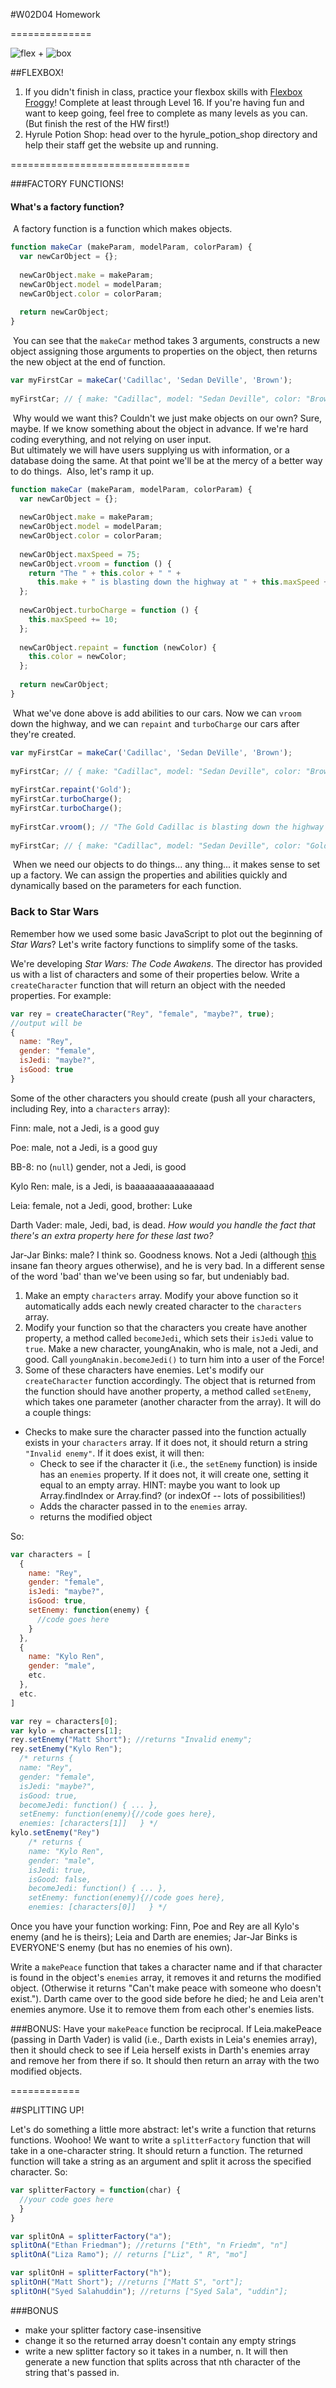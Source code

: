 #W02D04 Homework

==============

![flex](https://encrypted-tbn2.gstatic.com/images?q=tbn:ANd9GcQyZRr5X-s08B04YAnJFpplSZHXRVpqNOwmhoAc1YRBZX5eehElgg) \+
![box](http://hackathon-in-a-box.org/img/box.png)

##FLEXBOX!

1. If you didn't finish in class, practice your flexbox skills with [Flexbox Froggy](http://flexboxfroggy.com/)! Complete at least through Level 16. If you're having fun and want to keep going, feel free to complete as many levels as you can. (But finish the rest of the HW first!)
1. Hyrule Potion Shop: head over to the hyrule_potion_shop directory and help their staff get the website up and running.

===============================

###FACTORY FUNCTIONS!

#### What's a factory function?
​
A factory function is a function which makes objects.
​
```js
function makeCar (makeParam, modelParam, colorParam) {
  var newCarObject = {};
​
  newCarObject.make = makeParam;
  newCarObject.model = modelParam;
  newCarObject.color = colorParam;
​
  return newCarObject;
}
```
​
You can see that the `makeCar` method takes 3 arguments, constructs a new object assigning those arguments to properties on the object, then returns the new object at the end of function.
​
```js
var myFirstCar = makeCar('Cadillac', 'Sedan DeVille', 'Brown');
​
myFirstCar; // { make: "Cadillac", model: "Sedan Deville", color: "Brown" }
```
​
Why would we want this?  Couldn't we just make objects on our own?  Sure, maybe.  If we know something about the object in advance.  If we're hard coding everything, and not relying on user input.  
​
But ultimately we will have users supplying us with information, or a database doing the same.  At that point we'll be at the mercy of a better way to do things.
​
Also, let's ramp it up.
​
```js
function makeCar (makeParam, modelParam, colorParam) {
  var newCarObject = {};
​
  newCarObject.make = makeParam;
  newCarObject.model = modelParam;
  newCarObject.color = colorParam;
​
  newCarObject.maxSpeed = 75;
  newCarObject.vroom = function () {
    return "The " + this.color + " " +
      this.make + " is blasting down the highway at " + this.maxSpeed + "mph";
  };
​
  newCarObject.turboCharge = function () {
    this.maxSpeed += 10;
  };
​
  newCarObject.repaint = function (newColor) {
    this.color = newColor;
  };
​
  return newCarObject;
}
```
​
What we've done above is add abilities to our cars.  Now we can `vroom` down the highway, and we can `repaint` and `turboCharge` our cars after they're created.
​
```js
var myFirstCar = makeCar('Cadillac', 'Sedan DeVille', 'Brown');
​
myFirstCar; // { make: "Cadillac", model: "Sedan Deville", color: "Brown", maxSpeed: 75 }
​
myFirstCar.repaint('Gold');
myFirstCar.turboCharge();
myFirstCar.turboCharge();
​
myFirstCar.vroom(); // "The Gold Cadillac is blasting down the highway at 95mph"
​
myFirstCar; // { make: "Cadillac", model: "Sedan Deville", color: "Gold", maxSpeed: 95 }
```
​
When we need our objects to do things... any thing... it makes sense to set up a factory.  We can assign the properties and abilities quickly and dynamically based on the parameters for each function.
​
### Back to Star Wars

Remember how we used some basic JavaScript to plot out the beginning of *Star Wars*? Let's write factory functions to simplify some of the tasks.

We're developing *Star Wars: The Code Awakens*. The director has provided us with a list of characters and some of their properties below. Write a `createCharacter` function that will return an object with the needed properties. For example:
```js
var rey = createCharacter("Rey", "female", "maybe?", true);
//output will be
{
  name: "Rey",
  gender: "female",
  isJedi: "maybe?",
  isGood: true
}
```

Some of the other characters you should create (push all your characters, including Rey, into a `characters` array):

  Finn: male, not a Jedi, is a good guy

  Poe: male, not a Jedi, is a good guy

  BB-8: no (`null`) gender, not a Jedi, is good

  Kylo Ren: male, is a Jedi, is baaaaaaaaaaaaaaaad

  Leia: female, not a Jedi, good, brother: Luke

  Darth Vader: male, Jedi, bad, is dead. *How would you handle the fact that there's an extra property here for these last two?*

  Jar-Jar Binks: male? I think so. Goodness knows. Not a Jedi (although [this](https://www.reddit.com/comments/3qvj6w) insane fan theory argues otherwise), and he is very bad. In a different sense of the word 'bad' than we've been using so far, but undeniably bad.

1. Make an empty `characters` array. Modify your above function so it automatically adds each newly created character to the `characters` array.
1. Modify your function so that the characters you create have another property, a method called `becomeJedi`, which sets their `isJedi` value to `true`. Make a new character, youngAnakin, who is male, not a Jedi, and good. Call `youngAnakin.becomeJedi()` to turn him into a user of the Force!
1. Some of these characters have enemies. Let's modify our `createCharacter` function accordingly. The object that is returned from the function should have another property, a method called `setEnemy`, which takes one parameter (another character from the array). It will do a couple things:
  * Checks to make sure the character passed into the function actually exists in your `characters` array. If it does not, it should return a string `"Invalid enemy"`. If it does exist, it will then:
    * Check to see if the character it (i.e., the `setEnemy` function) is inside has an `enemies` property. If it does not, it will create one, setting it equal to an empty array. HINT: maybe you want to look up Array.findIndex or Array.find? (or indexOf -- lots of possibilities!)
    * Adds the character passed in to the `enemies` array.
    * returns the modified object

  So:
  ```js
  var characters = [
    {
      name: "Rey",
      gender: "female",
      isJedi: "maybe?",
      isGood: true,
      setEnemy: function(enemy) {
        //code goes here
      }
    },
    {
      name: "Kylo Ren",
      gender: "male",
      etc.
    },
    etc.
  ]

  var rey = characters[0];
  var kylo = characters[1];
  rey.setEnemy("Matt Short"); //returns "Invalid enemy";
  rey.setEnemy("Kylo Ren");
    /* returns {
    name: "Rey",
    gender: "female",
    isJedi: "maybe?",
    isGood: true,
    becomeJedi: function() { ... },
    setEnemy: function(enemy){//code goes here},
    enemies: [characters[1]]   } */
  kylo.setEnemy("Rey")
      /* returns {
      name: "Kylo Ren",
      gender: "male",
      isJedi: true,
      isGood: false,
      becomeJedi: function() { ... },
      setEnemy: function(enemy){//code goes here},
      enemies: [characters[0]]   } */
  ```

  Once you have your function working:
  Finn, Poe and Rey are all Kylo's enemy (and he is theirs); Leia and Darth are enemies; Jar-Jar Binks is EVERYONE'S enemy (but has no enemies of his own).

Write a `makePeace` function that takes a character name and if that character is found in the object's `enemies` array, it removes it and returns the modified object. (Otherwise it returns "Can't make peace with someone who doesn't exist."). Darth came over to the good side before he died; he and Leia aren't enemies anymore. Use it to remove them from each other's enemies lists.

###BONUS:
Have your `makePeace` function be reciprocal. If Leia.makePeace (passing in Darth Vader) is valid (i.e., Darth exists in Leia's enemies array), then it should check to see if Leia herself exists in Darth's enemies array and remove her from there if so. It should then return an array with the two modified objects.

============

##SPLITTING UP!

Let's do something a little more abstract: let's write a function that returns functions. Woohoo! We want to write a `splitterFactory` function that will take in a one-character string. It should return a function. The returned function will take a string as an argument and split it across the specified character. So:
```js
var splitterFactory = function(char) {
  //your code goes here
  }  
}

var splitOnA = splitterFactory("a");
splitOnA("Ethan Friedman"); //returns ["Eth", "n Friedm", "n"]
splitOnA("Liza Ramo"); // returns ["Liz", " R", "mo"]

var splitOnH = splitterFactory("h");
splitOnH("Matt Short"); //returns ["Matt S", "ort"];
splitOnH("Syed Salahuddin"); //returns ["Syed Sala", "uddin"];
```

###BONUS
* make your splitter factory case-insensitive
* change it so the returned array doesn't contain any empty strings
* write a new splitter factory so it takes in a number, n. It will then generate a new function that splits across that nth character of the string that's passed in.
